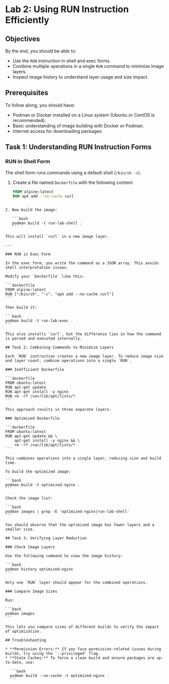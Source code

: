 # Lab 2: Using RUN Instruction Efficiently

## Objectives

By the end, you should be able to:

- Use the `RUN` instruction in shell and exec forms.
- Combine multiple operations in a single `RUN` command to minimize image layers.
- Inspect image history to understand layer usage and size impact.

## Prerequisites

To follow along, you should have:

- Podman or Docker installed on a Linux system (Ubuntu or CentOS is recommended).
- Basic understanding of image building with Docker or Podman.
- Internet access for downloading packages.

## Task 1: Understanding RUN Instruction Forms

### RUN in Shell Form

The shell form runs commands using a default shell (`/bin/sh -c`).

1. Create a file named `Dockerfile` with the following content:

   ```dockerfile
   FROM alpine:latest
   RUN apk add --no-cache curl
````

2. Now build the image:

   ```bash
   podman build -t run-lab-shell .
   ```

This will install `curl` in a new image layer.

---

### RUN in Exec Form

In the exec form, you write the command as a JSON array. This avoids shell interpretation issues.

Modify your `Dockerfile` like this:

```dockerfile
FROM alpine:latest
RUN ["/bin/sh", "-c", "apk add --no-cache curl"]
```

Then build it:

```bash
podman build -t run-lab-exec .
```

This also installs `curl`, but the difference lies in how the command is parsed and executed internally.

## Task 2: Combining Commands to Minimize Layers

Each `RUN` instruction creates a new image layer. To reduce image size and layer count, combine operations into a single `RUN`.

### Inefficient Dockerfile

```dockerfile
FROM ubuntu:latest
RUN apt-get update
RUN apt-get install -y nginx
RUN rm -rf /var/lib/apt/lists/*
```

This approach results in three separate layers.

### Optimized Dockerfile

```dockerfile
FROM ubuntu:latest
RUN apt-get update && \
    apt-get install -y nginx && \
    rm -rf /var/lib/apt/lists/*
```

This combines operations into a single layer, reducing size and build time.

To build the optimized image:

```bash
podman build -t optimized-nginx .
```

Check the image list:

```bash
podman images | grep -E 'optimized-nginx|run-lab-shell'
```

You should observe that the optimized image has fewer layers and a smaller size.

## Task 3: Verifying Layer Reduction

### Check Image Layers

Use the following command to view the image history:

```bash
podman history optimized-nginx
```

Only one `RUN` layer should appear for the combined operations.

### Compare Image Sizes

Run:

```bash
podman images
```

This lets you compare sizes of different builds to verify the impact of optimization.

## Troubleshooting

* **Permission Errors:** If you face permission-related issues during builds, try using the `--privileged` flag.
* **Stale Caches:** To force a clean build and ensure packages are up-to-date, use:

  ```bash
  podman build --no-cache -t optimized-nginx .
  ```

